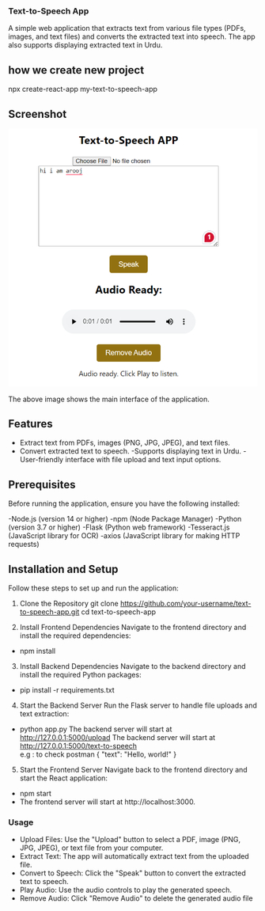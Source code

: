 ### Text-to-Speech App
A simple web application that extracts text from various file types (PDFs, images, and text files) and converts the extracted text into speech. The app also supports displaying extracted text in Urdu.

## how we create new project 
npx create-react-app my-text-to-speech-app

## Screenshot
![App Screenshot](images/Demo.png)

The above image shows the main interface of the application.

## Features
- Extract text from PDFs, images (PNG, JPG, JPEG), and text files.
- Convert extracted text to speech.
-Supports displaying text in Urdu.
-User-friendly interface with file upload and text input options.

## Prerequisites
Before running the application, ensure you have the following installed:

-Node.js (version 14 or higher)
-npm (Node Package Manager)
-Python (version 3.7 or higher)
-Flask (Python web framework)
-Tesseract.js (JavaScript library for OCR)
-axios (JavaScript library for making HTTP requests)

## Installation and Setup
Follow these steps to set up and run the application:

1. Clone the Repository
git clone https://github.com/your-username/text-to-speech-app.git
cd text-to-speech-app

2. Install Frontend Dependencies
Navigate to the frontend directory and install the required dependencies:
- npm install

3. Install Backend Dependencies
Navigate to the backend directory and install the required Python packages:
- pip install -r requirements.txt

4. Start the Backend Server
Run the Flask server to handle file uploads and text extraction:
 - python app.py
The backend server will start at http://127.0.0.1:5000/upload
The backend server will start at http://127.0.0.1:5000/text-to-speech  
e.g : to check postman 
{
  "text": "Hello, world!"
}


5. Start the Frontend Server
Navigate back to the frontend directory and start the React application:
- npm start
- The frontend server will start at http://localhost:3000.

### Usage
- Upload Files: Use the "Upload" button to select a PDF, image (PNG, JPG, JPEG), or text file from your computer.
- Extract Text: The app will automatically extract text from the uploaded file.
- Convert to Speech: Click the "Speak" button to convert the extracted text to speech.
- Play Audio: Use the audio controls to play the generated speech.
- Remove Audio: Click "Remove Audio" to delete the generated audio file
